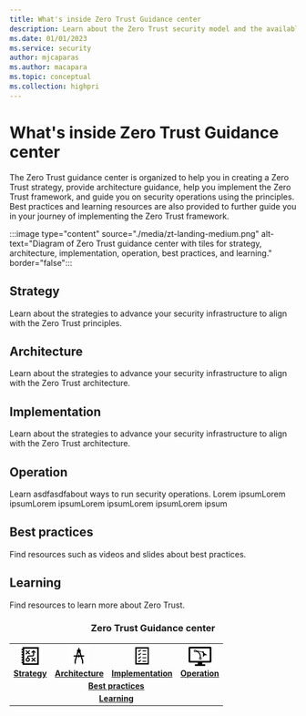 ```yaml
---
title: What's inside Zero Trust Guidance center
description: Learn about the Zero Trust security model and the available resources  
ms.date: 01/01/2023
ms.service: security
author: mjcaparas
ms.author: macapara
ms.topic: conceptual
ms.collection: highpri
---
```


# What's inside Zero Trust Guidance center

The Zero Trust guidance center is organized to help you in creating a Zero Trust strategy, provide architecture guidance, help you implement the Zero Trust framework, and guide you on security operations using the principles. Best practices and learning resources are also provided to further guide you in your journey of implementing the Zero Trust framework. 

	
:::image type="content" source="./media/zt-landing-medium.png" alt-text="Diagram of Zero Trust guidance center with tiles for strategy, architecture, implementation, operation, best practices, and learning." border="false":::


## Strategy

Learn about the strategies to advance your security infrastructure to align with the Zero Trust principles. 

## Architecture
Learn about the strategies to advance your security infrastructure to align with the Zero Trust architecture. 


## Implementation

 Learn about the strategies to advance your security infrastructure to align with the Zero Trust architecture.



## Operation

Learn asdfasdfabout ways to run security operations. Lorem ipsumLorem ipsumLorem ipsumLorem ipsumLorem ipsumLorem ipsum

## Best practices

Find resources such as videos and slides about best practices. 




## Learning

Find resources to learn more about Zero Trust. 

<center><h3>Zero Trust Guidance center</center></h3>
<table>
<tr>
<td><a href="#strategy"><center><img src="./media/strategy-icons.png" alt="Strategy"> <br><b> Strategy</b></center></a></td>
<td><a href="#architecture"><center><img src="./media/archi-icons.png" alt="architecture"><br><b>Architecture</b></center></a></td>
<td><center><a href="#implementation"><img src="./media/implementation-icons.png" alt="implementation"><br> <b>Implementation</b></a></center></td>
<td><center><a href="#operation"><img src="./media/operation-icons.png" alt="Operation"><br> <b>Operation</b></a></center></td>
</tr>
<tr>
<td colspan="7">
<a href="#best-practices"><center><b>Best practices</a></b></center></td>
</tr>
<tr>
<td colspan="7"><a href="#learning"><center><b>Learning</a></center></b></td>
</tr>
</table>
<br>


